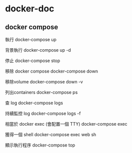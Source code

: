 # docker-doc


## docker compose

執行
docker-compose up

背景執行
docker-compose up -d

停止
docker-compose stop

移除 docker compose
docker-compose down

移除volume
docker-compose down -v

列出containers
docker-compose ps

查 log
docker-compose logs

持續監控 log
docker-compose logs -f

相當於 docker exec (會配置一個 TTY)
docker-compose exec 

獲得一個 shell
docker-compose exec web sh

顯示執行程序
docker-compose top







